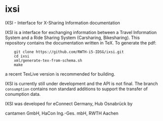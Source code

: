 ixsi
====

IXSI - Interface for X-Sharing Information documentation

IXSI is a interface for exchanging information  between a Travel Information System and a Ride Sharing System (Carsharing, Bikesharing).
This repository contains the documentation written in TeX. To generate the pdf:

``` 
	git clone https://github.com/RWTH-i5-IDSG/ixsi.git
	cd ixsi
	xml/generate-tex-from-schema.sh
	make
``` 

a recent TexLive version is recommended for building.

IXSI is currently still under development and the API is not final. The branch `consumption` contains non standard additions to support the transfer of conumption data.


IXSI was developed for eConnect Germany, Hub Osnabrück by

cantamen GmbH,
HaCon Ing.-Ges. mbH,
RWTH Aachen
